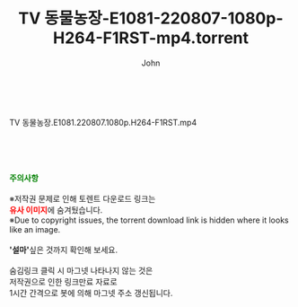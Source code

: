 ﻿---
layout: post
title:  "TV 동물농장-E1081-220807-1080p-H264-F1RST-mp4.torrent"
author: John
categories: [ 방송/음악 ]
tags: [  ]
image:  
description: "TV 동물농장-E1081-220807-1080p-H264-F1RST-mp4 torrent 정보 공유"
toc: true
toc_sticky: true
---

<br>
<div class="view-img">
<a class="view_image" href="https://torrentmobile60.com/bbs/view_image.php?fn=%2Fdata%2Ffile%2Fmusic%2F3735182707_uZvLDqMA_6059dcd29bbc230b19ec4cfa6e6b6538aa3117e7.jpg" target="_blank"><img alt="" class="img-tag" content="https://torrentmobile60.com/data/file/music/3735182707_uZvLDqMA_6059dcd29bbc230b19ec4cfa6e6b6538aa3117e7.jpg" itemprop="image" src="https://torrentmobile60.com/data/file/music/thumb-3735182707_uZvLDqMA_6059dcd29bbc230b19ec4cfa6e6b6538aa3117e7_835x2212.jpg"/></a></div><div class="view-content" itemprop="description">
<p>TV 동물농장.E1081.220807.1080p.H264-F1RST.mp4<br/></p> </div>
    
<br><br><br>
<p data-ke-size="size16"><b><span style="color: green;">주의사항</span></b><br /><br />※저작권 문제로 인해 토렌트 다운로드 링크는<br /><b><span style="color: red;">유사 이미지</span></b>에 숨겨뒀습니다.<br />※Due to copyright issues, the torrent download link is hidden where it looks like an image.<br /><br /><b>'설마'</b>싶은 것까지 확인해 보세요.<br /><br />숨김링크 클릭 시 마그넷 나타나지 않는 것은<br />저작권으로 인한 링크만료 자료로<br />1시간 간격으로 봇에 의해 마그넷 주소 갱신됩니다.</p>
